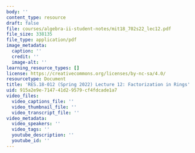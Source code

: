 ```yaml
---
body: ''
content_type: resource
draft: false
file: courses/algebra-ii-student-notes/mit18_702s22_lec12.pdf
file_size: 338135
file_type: application/pdf
image_metadata:
  caption: ''
  credit: ''
  image-alt: ''
learning_resource_types: []
license: https://creativecommons.org/licenses/by-nc-sa/4.0/
resourcetype: Document
title: 'RES.18-012 (Spring 2022) Lecture 12: Factorization in Rings'
uid: 915a2e9e-7147-41d2-9579-cf4fdcade1a7
video_files:
  video_captions_file: ''
  video_thumbnail_file: ''
  video_transcript_file: ''
video_metadata:
  video_speakers: ''
  video_tags: ''
  youtube_description: ''
  youtube_id: ''
---
```


